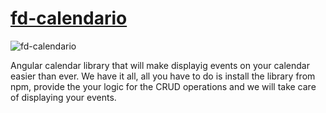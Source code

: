 # [fd-calendario](https://www.npmjs.com/package/fd-calendario)

![fd-calendario]('https://github.com/albcristi/calendario/images/calendario.PNG)

Angular calendar library that will make displayig events on your calendar easier than ever. We have it all, all you have to do is install the library from npm, provide the your logic for the CRUD operations and we will take care of displaying your events.

